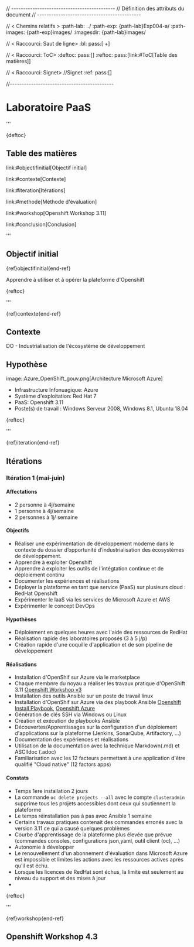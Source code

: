 ﻿// --------------------------------------------
// Définition des attributs du document
// --------------------------------------------

// < Chemins relatifs >
:path-lab: ../
:path-exp: {path-lab}Exp004-a/
:path-images: {path-exp}images/
:imagesdir: {path-lab}images/

// < Raccourci: Saut de ligne>
:bl: pass:[ +]

// < Raccourci: ToC>
:deftoc: pass:[<a name="ToC"></a>]
:reftoc: pass:[link:#ToC[Table des matières]]

// < Raccourci: Signet>
//Signet
:ref: pass:[<a name="]
:end-ref: pass:["></a>]


//--------------------------------------------

# Laboratoire PaaS

'''

{deftoc}

## Table des matières

link:#objectifinitial[Objectif initial]

link:#contexte[Contexte]

link:#iteration[Itérations]

link:#methode[Méthode d'évaluation]

link:#workshop[Openshift Workshop 3.11]

link:#conclusion[Conclusion]

'''

## Objectif initial 
{ref}objectifinitial{end-ref}

Apprendre à utiliser et à opérer la plateforme d'Openshift

{reftoc}

'''

{ref}contexte{end-ref}  

## Contexte

DO - Industrialisation de l'écosystème de développement

## Hypothèse

image::Azure_OpenShift_gouv.png[Architecture Microsoft Azure]

* Infrastructure Infonuagique: Azure
* Système d'exploitation: Red Hat 7
* PaaS: Openshift 3.11
* Poste(s) de travail : Windows Serveur 2008, Windows 8.1, Ubuntu 18.04

{reftoc}

'''

{ref}iteration{end-ref}

## Itérations

### Itération 1 (mai-juin)

#### Affectations

* 2 personne à 4j/semaine
* 1 personne à 4j/semaine
* 2 personnes à 1j/ semaine

#### Objectifs

* Réaliser une expérimentation de développement moderne dans le contexte du dossier d’opportunité d’industrialisation des écosystèmes de développement.
* Apprendre à exploiter Openshift
* Apprendre à exploiter les outils de l'intégtation continue et de déploiement continu
* Documenter les expériences et réalisations
* Déployer la plateforme en tant que service (PaaS) sur plusieurs cloud : RedHat Openshift
* Expérimenter le IaaS via les services de Microsoft Azure et AWS
* Expérimenter le concept DevOps

#### Hypothèses

* Déploiement en quelques heures avec l'aide des ressources de RedHat
* Réalisation rapide des laboratoires proposés (3 à 5 j/p)
* Création rapide d'une coquille d'application et de son pipeline de développement

#### Réalisations

* Installation d'OpenShif sur Azure via le marketplace
* Chaque membnre du noyau a réaliser les travaux pratique d'OpenShift 3.11 [Openshift Workshop v3](https://gitlab.forge.gouv.qc.ca/dsoc/openshiftv3-workshop)
* Installation des outils Ansible sur un poste de travail linux
* Installation d'OpenShif sur Azure via des playbook Ansible [Openshift Install Playbook](https://gitlab.forge.gouv.qc.ca/dsoc/openshiftinstallplaybook), [Openshift Azure](https://gitlab.forge.gouv.qc.ca/dsoc/Openshift_Azure)
* Génération de clés SSH via Windows ou Linux
* Création et exécution de playbooks Ansible
* Découvertes/Apprentissages sur la configuration d'un déploiement d'applications sur la plateforme (Jenkins, SonarQube, Artifactory, ...)
* Documentation des expériences et réalisations
* Utilisation de la documentation avec la technique Markdown(.md) et ASCIIdoc (.adoc)
* Familiarisation avec les 12 facteurs permettant à une application d'être qualifié "Cloud native" (12 factors apps)

#### Constats

* Temps 1ere installation 2 jours
* La commande ```oc delete projects --all``` avec le compte ```clusteradmin``` supprime tous les projets accessibles dont ceux qui soutiennent la plateforme
* Le temps réinstallation pas à pas avec Ansible 1 semaine
* Certains travaux pratiques contenait des commandes erronés avec la version 3.11 ce qui a causé quelques problèmes
* Courbe d'apprentissage de la plateforme plus élevée que prévue (commandes consoles, configurations json,yaml, outil client (oc), ...)
* Autonomie à développer
* Le renouvellement d'un abonnement d'évaluation dans Microsoft Azure est impossible et limites les actions avec les ressources actives après qu'il est échu.
* Lorsque les licences de RedHat sont échus, la limite est seulement au niveau du support et des mises à jour
* 

{reftoc}

'''

{ref}workshop{end-ref}

## Openshift Workshop 4.3